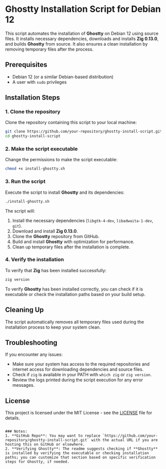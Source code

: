 # Ghostty Installation Script for Debian 12

This script automates the installation of **Ghostty** on Debian 12 using source files. It installs necessary dependencies, downloads and installs **Zig 0.13.0**, and builds **Ghostty** from source. It also ensures a clean installation by removing temporary files after the process.

## Prerequisites

- Debian 12 (or a similar Debian-based distribution)
- A user with `sudo` privileges

## Installation Steps

### 1. Clone the repository

Clone the repository containing this script to your local machine:

```bash
git clone https://github.com/your-repository/ghostty-install-script.git
cd ghostty-install-script
```

### 2. Make the script executable

Change the permissions to make the script executable:

```bash
chmod +x install-ghostty.sh
```

### 3. Run the script

Execute the script to install **Ghostty** and its dependencies:

```bash
./install-ghostty.sh
```

The script will:

1. Install the necessary dependencies (`libgtk-4-dev`, `libadwaita-1-dev`, `git`).
2. Download and install **Zig 0.13.0**.
3. Clone the **Ghostty** repository from GitHub.
4. Build and install **Ghostty** with optimization for performance.
5. Clean up temporary files after the installation is complete.

### 4. Verify the installation

To verify that **Zig** has been installed successfully:

```bash
zig version
```

To verify **Ghostty** has been installed correctly, you can check if it is executable or check the installation paths based on your build setup.

## Cleaning Up

The script automatically removes all temporary files used during the installation process to keep your system clean.

## Troubleshooting

If you encounter any issues:

- Make sure your system has access to the required repositories and internet access for downloading dependencies and source files.
- Check if `zig` is available in your PATH with `which zig` or `zig version`.
- Review the logs printed during the script execution for any error messages.

## License

This project is licensed under the MIT License - see the [LICENSE](LICENSE) file for details.
```

### Notes:
1. **GitHub Repo**: You may want to replace `https://github.com/your-repository/ghostty-install-script.git` with the actual URL if you are hosting this on GitHub or elsewhere.
2. **Verifying Ghostty**: The readme suggests checking if **Ghostty** is installed by verifying the executable or checking installation paths; you can customize that section based on specific verification steps for Ghostty, if needed.

